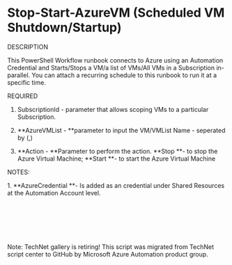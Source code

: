 ﻿Stop-Start-AzureVM (Scheduled VM Shutdown/Startup)
==================================================

            

DESCRIPTION


This PowerShell Workflow runbook connects to Azure using an Automation Credential and Starts/Stops a VM/a list of VMs/All VMs in a Subscription in-parallel. You can attach a recurring schedule to this runbook to run it at a specific time.


REQUIRED


1. SubscriptionId - parameter that allows scoping VMs to a particular  Subscription.


3. **AzureVMList - **parameter to input the VM/VMList Name - seperated by (,)


2. **Action - **Parameter to perform the action. **Stop
**- to stop the Azure Virtual Machine; **Start **- to start the Azure Virtual Machine


NOTES:


1. **AzureCredential **- Is added as an credential under Shared Resources at the Automation Account level.


 


 

 

        
    
Note: TechNet gallery is retiring! This script was migrated from TechNet script center to GitHub by Microsoft Azure Automation product group.
